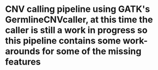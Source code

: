 # CNV calling pipeline using GATK's GermlineCNVcaller, at this time the caller is still a work in progress so this pipeline contains some work-arounds for some of the missing features 
